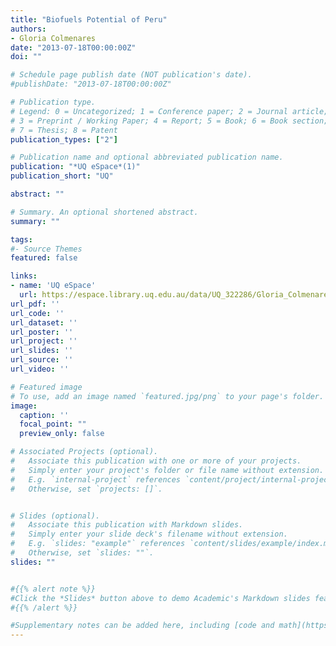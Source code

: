 ```yaml
---
title: "Biofuels Potential of Peru"
authors:
- Gloria Colmenares
date: "2013-07-18T00:00:00Z"
doi: ""

# Schedule page publish date (NOT publication's date).
#publishDate: "2013-07-18T00:00:00Z"

# Publication type.
# Legend: 0 = Uncategorized; 1 = Conference paper; 2 = Journal article;
# 3 = Preprint / Working Paper; 4 = Report; 5 = Book; 6 = Book section;
# 7 = Thesis; 8 = Patent
publication_types: ["2"]

# Publication name and optional abbreviated publication name.
publication: "*UQ eSpace*(1)"
publication_short: "UQ"

abstract: ""

# Summary. An optional shortened abstract.
summary: ""

tags:
#- Source Themes
featured: false

links:
- name: 'UQ eSpace'
  url: https://espace.library.uq.edu.au/data/UQ_322286/Gloria_Colmenares_Final_thesis.pdf?dsi_version=e4ab1c26566c2551551817d54e67585a&Expires=1606998619&Key-Pair-Id=APKAJKNBJ4MJBJNC6NLQ&Signature=Nx30pB7ct8JGKNzVr4Ej9unQsdMtQt2Vw99WqEDgjpq1RFXOzJkkkFWa0XEkiw4k0k98LT4gMn3ZF8Tlb6NkoRaf-kvT7ekwwctrA7PXg6-vIx7Vp16r4AW70FWbmEW8CYBpuirIqC7tRGubeHTxETn5eZh1PCGZhZna8mMrTGD~LmJXGSNUwXzcH7pRMCKtKgN-QIkK56t49Ia6mg-s~yz02Cf5lH4cfpIIdgjZc5niB4eTPU1tehjujgxx5HA2FWqCOEFIfFcNcwUOU4tdA3-LnOUrh9bNZgoZ6f~6nEUO2JpDVSTC-n-p9d3GYamSopVBJtw8KQICek~Xe~f2DQ__
url_pdf: ''
url_code: ''
url_dataset: ''
url_poster: ''
url_project: ''
url_slides: ''
url_source: ''
url_video: ''

# Featured image
# To use, add an image named `featured.jpg/png` to your page's folder. 
image:
  caption: ''
  focal_point: ""
  preview_only: false

# Associated Projects (optional).
#   Associate this publication with one or more of your projects.
#   Simply enter your project's folder or file name without extension.
#   E.g. `internal-project` references `content/project/internal-project/index.md`.
#   Otherwise, set `projects: []`.


# Slides (optional).
#   Associate this publication with Markdown slides.
#   Simply enter your slide deck's filename without extension.
#   E.g. `slides: "example"` references `content/slides/example/index.md`.
#   Otherwise, set `slides: ""`.
slides: ""


#{{% alert note %}}
#Click the *Slides* button above to demo Academic's Markdown slides feature.
#{{% /alert %}}

#Supplementary notes can be added here, including [code and math](https://sourcethemes.com/academic/docs/writing-markdown-latex/).
---
```

